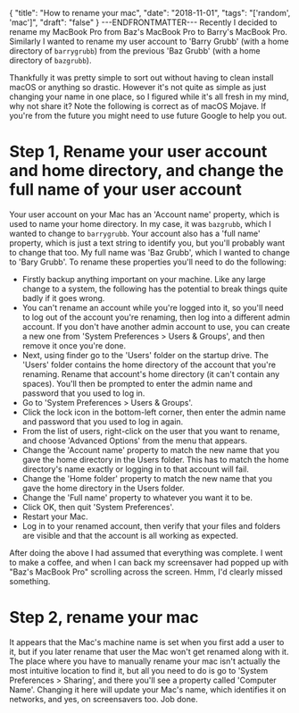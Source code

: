 {
  "title": "How to rename your mac",
  "date": "2018-11-01",
  "tags": "['random', 'mac']",
  "draft": "false"
}
---ENDFRONTMATTER---
Recently I decided to rename my MacBook Pro from Baz's MacBook Pro to Barry's MacBook Pro. Similarly I wanted to rename my user account to 'Barry Grubb' (with a home directory of `barrygrubb`) from the previous 'Baz Grubb' (with a home directory of `bazgrubb`).

Thankfully it was pretty simple to sort out without having to clean install macOS or anything so drastic. However it's not quite as simple as just changing your name in one place, so I figured while it's all fresh in my mind, why not share it? Note the following is correct as of macOS Mojave. If you're from the future you might need to use future Google to help you out.

# Step 1, Rename your user account and home directory, and change the full name of your user account

Your user account on your Mac has an 'Account name' property, which is used to name your home directory. In my case, it was `bazgrubb`, which I wanted to change to `barrygrubb`. Your account also has a 'full name' property, which is just a text string to identify you, but you'll probably want to change that too. My full name was 'Baz Grubb', which I wanted to change to 'Bary Grubb'. To rename these properties you'll need to do the following:

- Firstly backup anything important on your machine. Like any large change to a system, the following has the potential to break things quite badly if it goes wrong.
- You can't rename an account while you're logged into it, so you'll need to log out of the account you're renaming, then log into a different admin account. If you don't have another admin account to use, you can create a new one from 'System Preferences > Users & Groups', and then remove it once you're done.
- Next, using finder go to the 'Users' folder on the startup drive. The 'Users' folder contains the home directory of the account that you're renaming. Rename that account's home directory (it can't contain any spaces). You'll then be prompted to enter the admin name and password that you used to log in.
- Go to 'System Preferences > Users & Groups'.
- Click the lock icon in the bottom-left corner, then enter the admin name and password that you used to log in again.
- From the list of users, right-click on the user that you want to rename, and choose 'Advanced Options' from the menu that appears.
- Change the 'Account name' property to match the new name that you gave the home directory in the Users folder. This has to match the home directory's name exactly or logging in to that account will fail.
- Change the 'Home folder' property to match the new name that you gave the home directory in the Users folder.
- Change the 'Full name' property to whatever you want it to be.
- Click OK, then quit 'System Preferences'.
- Restart your Mac.
- Log in to your renamed account, then verify that your files and folders are visible and that the account is all working as expected.

After doing the above I had assumed that everything was complete. I went to make a coffee, and when I can back my screensaver had popped up with "Baz's MacBook Pro" scrolling across the screen. Hmm, I'd clearly missed something.

# Step 2, rename your mac

It appears that the Mac's machine name is set when you first add a user to it, but if you later rename that user the Mac won't get renamed along with it. The place where you have to manually rename your mac isn't actually the most intuitive location to find it, but all you need to do is go to 'System Preferences > Sharing', and there you'll see a property called 'Computer Name'. Changing it here will update your Mac's name, which identifies it on networks, and yes, on screensavers too. Job done.